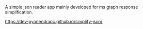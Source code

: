 A simple json reader app mainly developed for ms graph response simplification.

https://dev-gyanendrapc.github.io/simplify-json/
